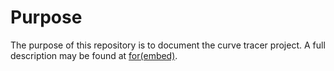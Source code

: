 # Purpose #

The purpose of this repository is to document the curve tracer project.  A full description may be found at [for(embed)](http://www.forembed.com/project-curve-tracer-requirements/).